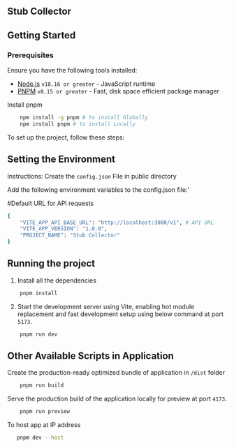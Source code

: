## Stub Collector

## Getting Started

### Prerequisites

Ensure you have the following tools installed:

- [Node.js](https://nodejs.org/) `v18.16 or greater` - JavaScript runtime
- [PNPM](https://github.com/pnpm/pnpm) `v8.15 or greater` - Fast, disk space
  efficient package manager

Install pnpm

```bash
    npm install -g pnpm # to install Globally
    npm install pnpm # to install Locally
```

To set up the project, follow these steps:

## Setting the Environment

Instructions: Create the `config.json` File in public directory

Add the following environment variables to the config.json file:'

#Default URL for API requests

```bash
{
    "VITE_APP_API_BASE_URL": "http://localhost:3000/v1", # API URL
    "VITE_APP_VERSION": "1.0.0",
    "PROJECT_NAME": "Stub Collector"
}
```

## Running the project

1. Install all the dependencies

```bash
    pnpm install
```

2. Start the development server using Vite, enabling hot module replacement and
   fast development setup using below command at port `5173`.

```bash
    pnpm run dev
```

## Other Available Scripts in Application

Create the production-ready optimized bundle of application in `/dist`
folder

```bash
    pnpm run build
```

Serve the production build of the application locally for preview at port
`4173`.

```bash
    pnpm run preview
```

To host app at IP address

```bash
   pnpm dev --host
```
